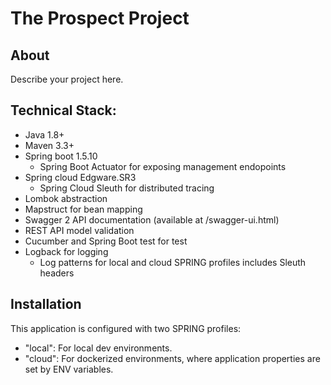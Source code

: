 # The Prospect Project

## About

Describe your project here.

## Technical Stack:

- Java 1.8+
- Maven 3.3+
- Spring boot 1.5.10
    - Spring Boot Actuator for exposing management endopoints
- Spring cloud Edgware.SR3
    - Spring Cloud Sleuth for distributed tracing
- Lombok abstraction
- Mapstruct for bean mapping
- Swagger 2 API documentation (available at /swagger-ui.html)
- REST API model validation 
- Cucumber and Spring Boot test for test
- Logback for logging
    - Log patterns for local and cloud SPRING profiles includes Sleuth headers

## Installation
This application is configured with two SPRING profiles:
- "local": For local dev environments.
- "cloud": For dockerized environments, where application properties are set by ENV variables.